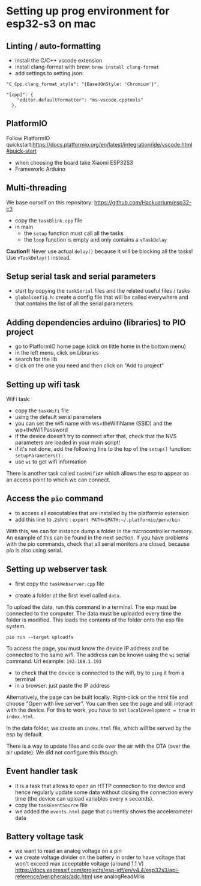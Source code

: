 # Setting up prog environment for esp32-s3 on mac

## Linting / auto-formatting

- install the C/C++ vscode extension
- install clang-format with brew: `brew install clang-format`
- add settings to setting.json:

```
"C_Cpp.clang_format_style": "{BasedOnStyle: 'Chromium'}",

"[cpp]": {
    "editor.defaultFormatter": "ms-vscode.cpptools"
  },
```

## PlatformIO

Follow PlatformIO quickstart:https://docs.platformio.org/en/latest/integration/ide/vscode.html#quick-start

- when choosing the board take Xiaomi ESP32S3
- Framework: Arduino

## Multi-threading

We base ourself on this repository: https://github.com/Hackuarium/esp32-c3

- copy the `taskBlink.cpp` file
- in main
  - the `setup` function must call all the tasks
  - the `loop` function is empty and only contains a `vTaskDelay`

**Caution!!** Never use actual `delay()` because it will be blocking all the tasks! Use `vTaskDelay()` instead.

## Setup serial task and serial parameters

- start by copying the `taskSerial` files and the related useful files / tasks
- `globalConfig.h`: create a config file that will be called everywhere and that contains the list of all the serial parameters

## Adding dependencies arduino (libraries) to PIO project

- go to PlatformIO home page (click on little home in the bottom menu)
- in the left menu, click on Libraries
- search for the lib
- click on the one you need and then click on "Add to project"

## Setting up wifi task

WiFi task:

- copy the `taskWifi` file
- using the default serial parameters
- you can set the wifi name with ws+theWifiName (SSID) and the wp+theWifiPassword
- if the device doesn't try to connect after that, check that the NVS parameters are loaded in your main script!
- if it's not done, add the following line to the top of the `setup()` function: `setupParameters();`
- use `wi` to get wifi information

There is another task called `taskWifiAP` which allows the esp to appear as an access point to which we can connect.

## Access the `pio` command

- to access all executables that are installed by the platformio extension
- add this line to .zshrc : `export PATH=$PATH:~/.platformio/penv/bin`

With this, we can for instance dump a folder in the microcontroller memory. An example of this can be found in the next section.
If you have problems with the pio commands, check that all serial monitors are closed, because pio is also using serial.

## Setting up webserver task

- first copy the `taskWebserver.cpp` file

- create a folder at the first level called `data`.

To upload the data, run this command in a terminal. The esp must be connected to the computer. The data must be uploaded every time the folder is modified. This loads the contents of the folder onto the esp file system.

```
pio run --target uploadfs
```

To access the page, you must know the device IP address and be connected to the same wifi. The address can be known using the `wi` serial command.
Url example: `192.168.1.193`

- to check that the device is connected to the wifi, try to `ping` it from a terminal
- in a browser: just paste the IP address

Alternatively, the page can be built locally. Right-click on the html file and choose "Open with live server". You can then see the page and still interact with the device. For this to work, you have to set `localDevelopment = true` in `index.html`.

In the data folder, we create an `index.html` file, which will be served by the esp by default.

There is a way to update files and code over the air with the OTA (over the air update). We did not configure this though.

## Event handler task

- It is a task that allows to open an HTTP connection to the device and hence regularly update some data without closing the connection every time (the device can upload variables every x seconds).
- copy the `taskEventSource` file
- we added the `events.html` page that currently shows the accelerometer data

## Battery voltage task

- we want to read an analog voltage on a pin
- we create voltage divider on the battery in order to have voltage that won't exceed max acceptable voltage (around 1.1 V)  
   https://docs.espressif.com/projects/esp-idf/en/v4.4/esp32s3/api-reference/peripherals/adc.html
  use analogReadMilis
